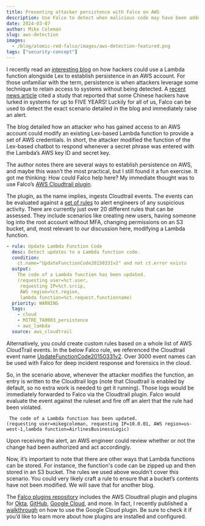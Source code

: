 ```yaml
---
title: Preventing attacker persistence with Falco on AWS
description: Use Falco to detect when malicious code may have been added to a Lambda function. 
date: 2024-03-07
author: Mike Coleman
slug: aws-detection
images:
  - /blog/atomic-red-falco/images/aws-detection-featured.png
tags: ["security-concept"]
---
```



I recently read an [interesting blog](https://medium.com/@MorattiSec/the-crow-flies-at-midnight-exploring-red-team-persistence-via-aws-lex-chatbots-b3de1edb7893) on how hackers could use a Lambda function alongside Lex to establish persistence in an AWS account. For those unfamiliar with the term, persistence is when attackers leverage some technique to retain access to systems without being detected. A [recent news article](https://www.nbcnews.com/tech/security/chinese-hackers-cisa-cyber-5-years-us-infrastructure-attack-rcna137706) cited a study that reported that some Chinese hackers have lurked in systems for up to FIVE YEARS! Luckily for all of us, Falco can be used to detect the exact scenario detailed in the blog and immediately raise an alert. 

The blog detailed how an attacker who has gained access to an AWS account could modify an existing Lex-based Lambda function to provide a set of AWS credentials. In short, the attacker modified the function of the Lex-based chatbot to respond whenever a secret phrase was entered with the Lambda’s AWS key ID and secret key. 

The author notes there are several ways to establish persistence on AWS, and maybe this wasn’t the most practical, but I still found it a fun exercise. It got me thinking: How could Falco help here? My immediate thought was to use Falco’s [AWS Cloudtrail plugin](https://github.com/falcosecurity/plugins/blob/master/plugins/cloudtrail/README.md). 

The plugin, as the name implies, ingests Cloudtrail events. The events can be evaluated against a [set of rules](https://github.com/falcosecurity/plugins/blob/master/plugins/cloudtrail/rules/aws_cloudtrail_rules.yaml#L237,L252) to alert engineers of any suspicious activity. There are currently just over 20 different rules that can be assessed. They include scenarios like creating new users, having someone log into the root account without MFA, changing permissions on an S3 bucket, and, most relevant to our discussion here, modifying a Lambda function. 

```yaml
- rule: Update Lambda Function Code
  desc: Detect updates to a Lambda function code.
  condition:
    ct.name="UpdateFunctionCode20150331v2" and not ct.error exists
  output:
    The code of a Lambda function has been updated.
    (requesting user=%ct.user,
     requesting IP=%ct.srcip,
     AWS region=%ct.region,
     lambda function=%ct.request.functionname)
  priority: WARNING
  tags:
    - cloud
    - MITRE_TA0003_persistence
    - aws_lambda
  source: aws_cloudtrail
```

Alternatively, you could create custom rules based on a whole list of AWS CloudTrail events. In the below Falco rule, we referenced the Cloudtrail event name [UpdateFunctionCode20150331v2](https://gist.github.com/pkazi/8b5a1374771f6efa5d55b92d8835718c#file-cloudtraileventnames-list-L2882). Over 3000 event names can be used with Falco for deep incident response and forensics in the cloud.

So, in the scenario above, whenever the attacker modifies the function, an entry is written to the Cloudtrail logs (note that Cloudtrail is enabled by default, so no extra work is needed to get it running). Those logs would be immediately forwarded to Falco via the Cloudtrail plugin. Falco would evaluate the event against the ruleset and fire off an alert that the rule had been violated. 

```
 The code of a Lambda function has been updated.
(requesting user=mikegcoleman, requesting IP=10.0.01, AWS region=us-west-1,lambda function=AirlinesBusinessLogic)
```

Upon receiving the alert, an AWS engineer could review whether or not the change had been authorized and act accordingly. 

Now, it’s important to note that there are other ways that Lambda functions can be stored. For instance, the function's code can be zipped up and then stored in an S3 bucket. The rules we used above wouldn't cover this scenario. You could very likely craft a rule to ensure that a bucket’s contents have not been modified. We will save that for another blog. 

The [Falco plugins repository](https://github.com/falcosecurity/plugins/) includes the AWS Cloudtrail plugin and plugins for [Okta](https://github.com/falcosecurity/plugins/tree/master/plugins/okta), [GitHub](https://github.com/falcosecurity/plugins/tree/master/plugins/github), [Google Cloud](https://github.com/falcosecurity/plugins/tree/master/plugins/gcpaudit), and more. In fact, I recently published a [walkthrough](https://github.com/falcosecurity/plugins/blob/master/plugins/gcpaudit/walkthrough.md) on how to use the Google Cloud plugin. Be sure to check it if you’d like to learn more about how plugins are installed and configured. 
